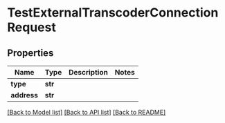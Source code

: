 # TestExternalTranscoderConnectionRequest


## Properties
Name | Type | Description | Notes
------------ | ------------- | ------------- | -------------
**type** | **str** |  | 
**address** | **str** |  | 

[[Back to Model list]](../#documentation-for-models) [[Back to API list]](../#documentation-for-api-endpoints) [[Back to README]](../)


